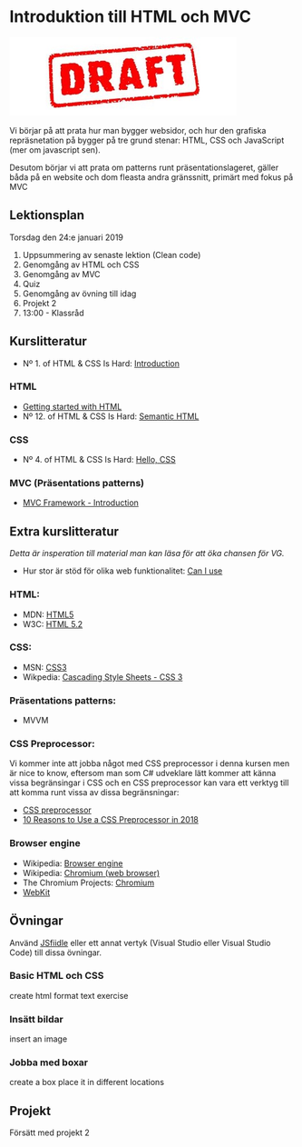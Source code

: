 # Introduktion till HTML och MVC

![Draft](draft.jpg)

Vi börjar på att prata hur man bygger websidor, och hur den grafiska repräsnetation på bygger på tre grund stenar: HTML, CSS och JavaScript (mer om javascript sen).

Desutom börjar vi att prata om patterns runt präsentationslageret, gäller båda på en website och dom fleasta andra gränssnitt, primärt med fokus på MVC

## Lektionsplan
Torsdag den 24:e januari 2019
1. Uppsummering av senaste lektion (Clean code)
2. Genomgång av HTML och CSS
3. Genomgång av MVC
4. Quiz
5. Genomgång av övning till idag
6. Projekt 2
7. 13:00 - Klassråd


## Kurslitteratur

* Nº 1. of HTML & CSS Is Hard: [Introduction](https://internetingishard.com/html-and-css/introduction/)

### HTML
* [Getting started with HTML](https://developer.mozilla.org/en-US/docs/Learn/HTML/Introduction_to_HTML/Getting_started)
* Nº 12. of HTML & CSS Is Hard: [Semantic HTML](https://internetingishard.com/html-and-css/semantic-html/)

### CSS
* Nº 4. of HTML & CSS Is Hard: [Hello, CSS](https://internetingishard.com/html-and-css/hello-css/)

### MVC (Präsentations patterns)
* [MVC Framework - Introduction](https://www.tutorialspoint.com/mvc_framework/mvc_framework_introduction.htm)

## Extra kurslitteratur
*Detta är insperation till material man kan läsa för att öka chansen för VG.*

* Hur stor är stöd för olika web funktionalitet: [Can I use](https://caniuse.com/) 

### HTML:
* MDN: [HTML5](https://developer.mozilla.org/en-US/docs/Web/Guide/HTML/HTML5)
* W3C: [HTML 5.2](https://www.w3.org/TR/html52/)

### CSS:
* MSN: [CSS3](https://developer.mozilla.org/en-US/docs/Web/CSS/CSS3)
* Wikpedia: [Cascading Style Sheets - CSS 3](https://en.wikipedia.org/wiki/Cascading_Style_Sheets#CSS_3)

### Präsentations patterns:
* MVVM

### CSS Preprocessor:

Vi kommer inte att jobba något med CSS preprocessor i denna kursen men är nice to know, eftersom man som C# udveklare lätt kommer att känna vissa begränsingar i CSS och en CSS preprocessor kan vara ett verktyg till att komma runt vissa av dissa begränsningar:
* [CSS preprocessor](https://developer.mozilla.org/en-US/docs/Glossary/CSS_preprocessor)
* [10 Reasons to Use a CSS Preprocessor in 2018](https://raygun.com/blog/10-reasons-css-preprocessor/)

### Browser engine
* Wikipedia: [Browser engine](https://en.wikipedia.org/wiki/Browser_engine)
* Wikipedia: [Chromium (web browser)](https://en.wikipedia.org/wiki/Chromium_(web_browser))
* The Chromium Projects: [Chromium](https://www.chromium.org/Home)
* [WebKit](https://webkit.org/)


## Övningar
Använd [JSfiidle](https://jsfiddle.net/) eller ett annat vertyk (Visual Studio eller Visual Studio Code) till dissa övningar.
### Basic HTML och CSS
create html format text exercise
### Insätt bildar
insert an image
### Jobba med boxar
create a box place it in different locations

## Projekt
Försätt med projekt 2